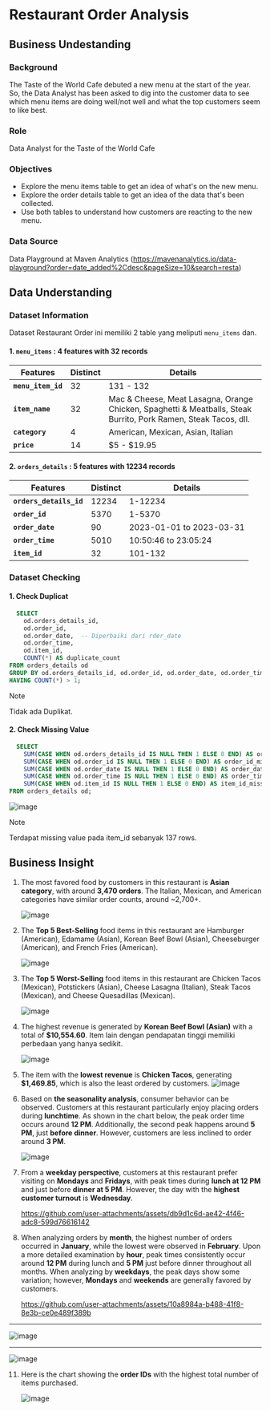 # Restaurant Order Analysis

## Business Undestanding
### **Background**  
The Taste of the World Cafe debuted a new menu at the start of the year. So, the Data Analyst has been asked to dig into the customer data to see which menu items are doing well/not well and what the top customers seem to like best.  

### **Role**  
Data Analyst for the Taste of the World Cafe  

### **Objectives**  
- Explore the menu items table to get an idea of what's on the new menu.  
- Explore the order details table to get an idea of the data that's been collected.  
- Use both tables to understand how customers are reacting to the new menu.  

### **Data Source**  
Data Playground at Maven Analytics
(https://mavenanalytics.io/data-playground?order=date_added%2Cdesc&pageSize=10&search=resta)

## Data Understanding
### Dataset Information
Dataset Restaurant Order ini memiliki 2 table yang meliputi `menu_items` dan.

#### 1. `menu_items` : 4 features with 32 records

| **Features**      | **Distinct** | **Details**                                                                                                          |
|-------------------|--------------|----------------------------------------------------------------------------------------------------------------------|
| **`menu_item_id`**| 32           | 131 - 132                                                                               |
| **`item_name`**   | 32           | Mac & Cheese, Meat Lasagna, Orange Chicken, Spaghetti & Meatballs, Steak Burrito, Pork Ramen, Steak Tacos, dll.      |
| **`category`**    | 4            | American, Mexican, Asian, Italian                                                                                   |
| **`price`**       | 14            | $5 - $19.95|

#### 2. `orders_details` : 5 features with 12234 records

| **Features**      | **Distinct** | **Details**                                                                                                          |
|-------------------|--------------|----------------------------------------------------------------------------------------------------------------------|
| **`orders_details_id`**| 12234           | 1-12234                                                                              |
| **`order_id`**   | 5370           | 1-5370      |
| **`order_date`**    | 90            | 2023-01-01 to 2023-03-31                                                                                 |
| **`order_time`**       | 5010            | 10:50:46 to 23:05:24|
| **`item_id`**       | 32            | 101-132|

### Dataset Checking

#### 1. Check Duplicat
  
```sql
  SELECT 
    od.orders_details_id,
    od.order_id,
    od.order_date,  -- Diperbaiki dari rder_date
    od.order_time,
    od.item_id, 
    COUNT(*) AS duplicate_count
FROM orders_details od
GROUP BY od.orders_details_id, od.order_id, od.order_date, od.order_time, od.item_id
HAVING COUNT(*) > 1;
```

> [!NOTE]
> Tidak ada Duplikat.


#### 2. Check Missing Value

```sql
  SELECT 
    SUM(CASE WHEN od.orders_details_id IS NULL THEN 1 ELSE 0 END) AS orders_details_id_missing,
    SUM(CASE WHEN od.order_id IS NULL THEN 1 ELSE 0 END) AS order_id_missing,
    SUM(CASE WHEN od.order_date IS NULL THEN 1 ELSE 0 END) AS order_date_missing,
    SUM(CASE WHEN od.order_time IS NULL THEN 1 ELSE 0 END) AS order_time_missing,
    SUM(CASE WHEN od.item_id IS NULL THEN 1 ELSE 0 END) AS item_id_missing
FROM orders_details od;
```

![image](https://github.com/user-attachments/assets/a4f8d9cd-65f7-4d27-a942-84835bcf6426)

> [!NOTE]
> Terdapat missing value pada item_id sebanyak 137 rows.


## Business Insight

1. The most favored food by customers in this restaurant is **Asian category**, with around **3,470 orders**. The Italian, Mexican, and American categories have similar order counts, around ~2,700+.

   ![image](https://github.com/user-attachments/assets/f62242a0-0869-400e-b189-f5c8c3672f7f)


3. The **Top 5 Best-Selling** food items in this restaurant are Hamburger (American), Edamame (Asian), Korean Beef Bowl (Asian), Cheeseburger (American), and French Fries (American).
   
   

      ![image](https://github.com/user-attachments/assets/db3221e8-8635-4aa7-a984-78ba09d019c1)

4.  The **Top 5 Worst-Selling** food items in this restaurant are Chicken Tacos (Mexican), Potstickers (Asian), Cheese Lasagna (Italian), Steak Tacos (Mexican), and Cheese Quesadillas (Mexican).
   
      ![image](https://github.com/user-attachments/assets/d1f1a04c-a2d3-4677-ab1d-9a580aa3a2e9)
5.  The highest revenue is generated by **Korean Beef Bowl (Asian)** with a total of **$10,554.60**. Item lain dengan pendapatan tinggi memiliki perbedaan yang hanya sedikit.
   
    ![image](https://github.com/user-attachments/assets/f55948ab-cd6a-4998-a464-cf1c0bf7af29)

6.  The item with the **lowest revenue** is **Chicken Tacos**, generating **$1,469.85**, which is also the least ordered by customers.
    ![image](https://github.com/user-attachments/assets/e663bb50-f1a2-499a-9e59-34d232874bd4)

7.  Based on **the seasonality analysis**, consumer behavior can be observed. Customers at this restaurant particularly enjoy placing orders during **lunchtime**. As shown in the chart below, the peak order time occurs around **12 PM**. Additionally, the second peak happens around **5 PM**, just **before dinner**. However, customers are less inclined to order around **3 PM**.
   
    ![image](https://github.com/user-attachments/assets/00c58a50-d1bf-45cd-bbcc-06be0ccf1027)

8. From a **weekday perspective**, customers at this restaurant prefer visiting on **Mondays** and **Fridays**, with peak times during **lunch at 12 PM** and just before **dinner at 5 PM**. However, the day with the **highest customer turnout** is **Wednesday**.

    
    https://github.com/user-attachments/assets/db9d1c6d-ae42-4f46-adc8-599d76616142


9. When analyzing orders by **month**, the highest number of orders occurred in **January**, while the lowest were observed in **February**. Upon a more detailed examination by **hour**, peak times consistently occur around **12 PM** during lunch and **5 PM** just before dinner throughout all months. When analyzing by **weekdays**, the peak days show some variation; however, **Mondays** and **weekends** are generally favored by customers.
    
    https://github.com/user-attachments/assets/10a8984a-b488-41f8-8e3b-ce0e489f389b
   
  -----------------------------------------------------------------------------------------------------
   
  
  ![image](https://github.com/user-attachments/assets/d0ed1366-664e-48db-b18c-f0cda86261bc)
      
  ------------------

   ![image](https://github.com/user-attachments/assets/cc43d6f2-7b56-477e-9794-7317993d1af3)

11. Here is the chart showing the **order IDs** with the highest total number of items purchased.
    

    ![image](https://github.com/user-attachments/assets/d1bf07d6-f9b1-42d1-9a30-79ddb2354954)




    
